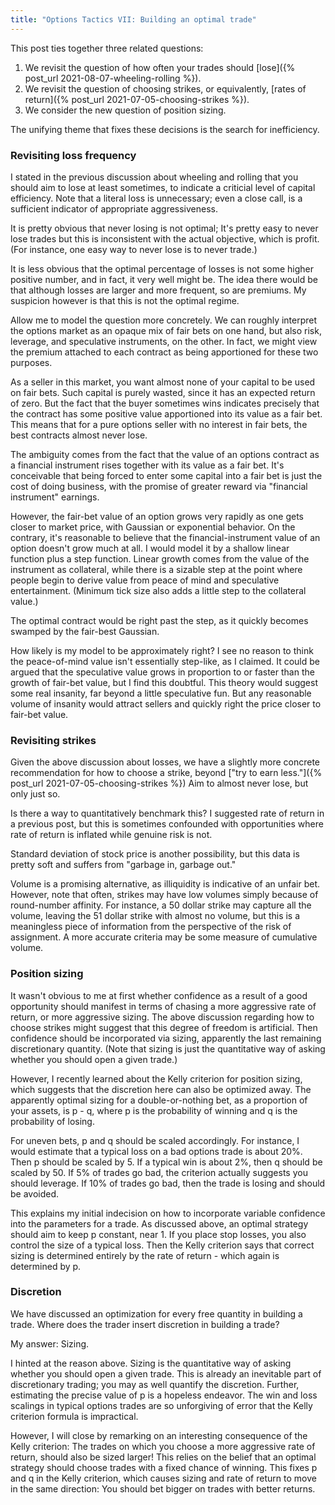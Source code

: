 ```yaml
---
title: "Options Tactics VII: Building an optimal trade"
---
```


This post ties together three related questions:

1. We revisit the question of how often your trades should [lose]({% post_url 2021-08-07-wheeling-rolling %}).
2. We revisit the question of choosing strikes, or equivalently, [rates of return]({% post_url 2021-07-05-choosing-strikes %}).
3. We consider the new question of position sizing.

The unifying theme that fixes these decisions is the search for inefficiency.



### Revisiting loss frequency

I stated in the previous discussion about wheeling and rolling that you should aim to lose at least sometimes, to indicate a criticial level of capital efficiency. Note that a literal loss is unnecessary; even a close call, is a sufficient indicator of appropriate aggressiveness.

It is pretty obvious that never losing is not optimal; It's pretty easy to never lose trades but this is inconsistent with the actual objective, which is profit. (For instance, one easy way to never lose is to never trade.)

It is less obvious that the optimal percentage of losses is not some higher positive number, and in fact, it very well might be. The idea there would be that although losses are larger and more frequent, so are premiums. My suspicion however is that this is not the optimal regime.

Allow me to model the question more concretely. We can roughly interpret the options market as an opaque mix of fair bets on one hand, but also risk, leverage, and speculative instruments, on the other. In fact, we might view the premium attached to each contract as being apportioned for these two purposes.

As a seller in this market, you want almost none of your capital to be used on fair bets. Such capital is purely wasted, since it has an expected return of zero. But the fact that the buyer sometimes wins indicates precisely that the contract has some positive value apportioned into its value as a fair bet. This means that for a pure options seller with no interest in fair bets, the best contracts almost never lose.

The ambiguity comes from the fact that the value of an options contract as a financial instrument rises together with its value as a fair bet. It's conceivable that being forced to enter some capital into a fair bet is just the cost of doing business, with the promise of greater reward via "financial instrument" earnings. 

However, the fair-bet value of an option grows very rapidly as one gets closer to market price, with Gaussian or exponential behavior. On the contrary, it's reasonable to believe that the financial-instrument value of an option doesn't grow much at all. I would model it by a shallow linear function plus a step function. Linear growth comes from the value of the instrument as collateral, while there is a sizable step at the point where people begin to derive value from peace of mind and speculative entertainment. (Minimum tick size also adds a little step to the collateral value.)

The optimal contract would be right past the step, as it quickly becomes swamped by the fair-best Gaussian. 

How likely is my model to be approximately right? I see no reason to think the peace-of-mind value isn't essentially step-like, as I claimed. It could be argued that the speculative value grows in proportion to or faster than the growth of fair-bet value, but I find this doubtful. This theory would suggest some real insanity, far beyond a little speculative fun. But any reasonable volume of insanity would attract sellers and quickly right the price closer to fair-bet value.



### Revisiting strikes

Given the above discussion about losses, we have a slightly more concrete recommendation for how to choose a strike, beyond ["try to earn less."]({% post_url 2021-07-05-choosing-strikes %}) Aim to almost never lose, but only just so.

Is there a way to quantitatively benchmark this? I suggested rate of return in a previous post, but this is sometimes confounded with opportunities where rate of return is inflated while genuine risk is not.

Standard deviation of stock price is another possibility, but this data is pretty soft and suffers from "garbage in, garbage out."

Volume is a promising alternative, as illiquidity is indicative of an unfair bet. However, note that often, strikes may have low volumes simply because of round-number affinity. For instance, a 50 dollar strike may capture all the volume, leaving the 51 dollar strike with almost no volume, but this is a meaningless piece of information from the perspective of the risk of assignment. A more accurate criteria may be some measure of cumulative volume.


### Position sizing

It wasn't obvious to me at first whether confidence as a result of a good opportunity should manifest in terms of chasing a more aggressive rate of return, or more aggressive sizing. The above discussion regarding how to choose strikes might suggest that this degree of freedom is artificial. Then confidence should be incorporated via sizing, apparently the last remaining discretionary quantity. (Note that sizing is just the quantitative way of asking whether you should open a given trade.)

However, I recently learned about the Kelly criterion for position sizing, which suggests that the discretion here can also be optimized away. The apparently optimal sizing for a double-or-nothing bet, as a proportion of your assets, is p - q, where p is the probability of winning and q is the probability of losing.

For uneven bets, p and q should be scaled accordingly. For instance, I would estimate that a typical loss on a bad options trade is about 20%. Then p should be scaled by 5. If a typical win is about 2%, then q should be scaled by 50. If 5% of trades go bad, the criterion actually suggests you should leverage. If 10% of trades go bad, then the trade is losing and should be avoided.

This explains my initial indecision on how to incorporate variable confidence into the parameters for a trade. As discussed above, an optimal strategy should aim to keep p constant, near 1. If you place stop losses, you also control the size of a typical loss. Then the Kelly criterion says that correct sizing is determined entirely by the rate of return - which again is determined by p.


### Discretion

We have discussed an optimization for every free quantity in building a trade. Where does the trader insert discretion in building a trade?

My answer: Sizing. 

I hinted at the reason above. Sizing is the quantitative way of asking whether you should open a given trade. This is already an inevitable part of discretionary trading; you may as well quantify the discretion. Further, estimating the precise value of p is a hopeless endeavor. The win and loss scalings in typical options trades are so unforgiving of error that the Kelly criterion formula is impractical.

However, I will close by remarking on an interesting consequence of the Kelly criterion: The trades on which you choose a more aggressive rate of return, should also be sized larger! This relies on the belief that an optimal strategy should choose trades with a fixed chance of winning. This fixes p and q in the Kelly criterion, which causes sizing and rate of return to move in the same direction: You should bet bigger on trades with better returns.
